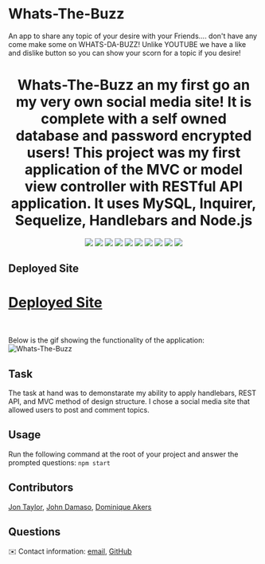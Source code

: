 # Whats-The-Buzz
An app to share any topic of your desire with your Friends.... don't have any come make some on WHATS-DA-BUZZ! Unlike YOUTUBE we have a like and dislike button so you can show your scorn for a topic if you desire!


<h1 align="center">Whats-The-Buzz an my first go an my very own social media site! It is complete with a self owned database and password encrypted users! This project was my first application of the MVC or model view controller with RESTful API application. It uses MySQL, Inquirer, Sequelize, Handlebars and Node.js </h1>
  
  
<p align="center">
    <img src="https://img.shields.io/badge/Javascript-yellow" />
    <img src="https://img.shields.io/badge/jQuery-blue"  />
    <img src="https://img.shields.io/badge/-node.js-green" />
    <img src="https://img.shields.io/badge/-inquirer-red" >
    <img src="https://img.shields.io/badge/-screencastify-lightgrey" />
    <img src="https://img.shields.io/badge/-json-orange" />
    <img src="https://img.shields.io/badge/mySQL-blue"  />
    <img src="https://img.shields.io/badge/inquirer-green" />
    <img src="https://img.shields.io/badge/sequelize-blue" />
    <img src="https://img.shields.io/badge/handlebars-yellow" />
</p>
   

## Deployed Site
<h1>
<a href="/https://whatdabuzz.herokuapp.com/">Deployed Site</h1></a>
<br>

 Below is the gif showing the functionality of the application: <br>
![Whats-The-Buzz](/public/images/Readme.gif)
## Task
The task at hand was to demonstarate my ability to apply handlebars, REST API, and MVC method of design structure. I chose a social media site that allowed users to post and comment topics. 


## Usage
  
Run the following command at the root of your project and answer the prompted questions:
`npm start`

## Contributors
 [Jon Taylor](https://github.com/DevJonTaylor),  [John Damaso](https://github.com/JoDamaso),  [Dominique Akers](https://github.com/Dommy99)

## Questions
✉️ Contact information: [email](mailto:kbugusky@gmail.com),  [GitHub](https://github.com/K-Bugz/Whats-The-Buzz)<br />